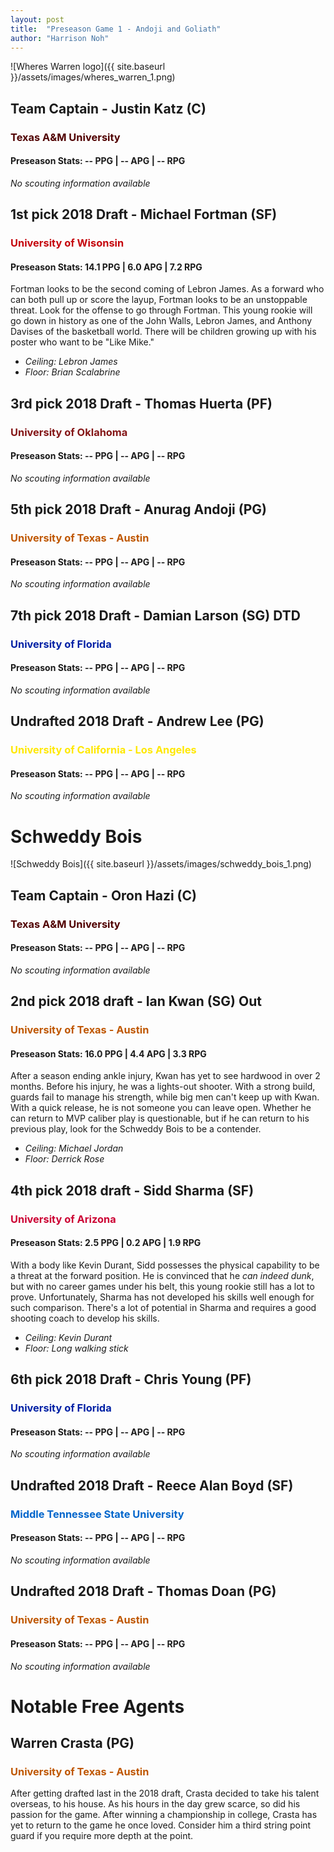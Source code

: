 ```yaml
---
layout: post
title:  "Preseason Game 1 - Andoji and Goliath"
author: "Harrison Noh"
---
```




![Wheres Warren logo]({{ site.baseurl }}/assets/images/wheres_warren_1.png)

## Team Captain - Justin Katz (C)
### <span style="color: #500000">Texas A&M University</span>
#### Preseason Stats: -- PPG | -- APG | --  RPG
_No scouting information available_

## 1st pick 2018 Draft - Michael Fortman (SF)
### <span style="color: #c5050c">University of Wisonsin</span>
#### Preseason Stats: 14.1 PPG | 6.0 APG | 7.2  RPG
Fortman looks to be the second coming of Lebron James. As a forward who can both pull up or score the layup, Fortman looks to be an unstoppable threat. Look for the offense to go through Fortman. This young rookie will go down in history as one of the John Walls, Lebron James, and Anthony Davises of the basketball world. There will be children growing up with his poster who want to be "Like Mike."

* _Ceiling: Lebron James_
* _Floor: Brian Scalabrine_

## 3rd pick 2018 Draft - Thomas Huerta (PF)
### <span style="color: #841617">University of Oklahoma</span>
#### Preseason Stats: -- PPG | -- APG | --  RPG
_No scouting information available_

## 5th pick 2018 Draft - Anurag Andoji (PG)
### <span style="color: #bf5700">University of Texas - Austin</span>
#### Preseason Stats: -- PPG | -- APG | --  RPG
_No scouting information available_

## 7th pick 2018 Draft - Damian Larson (SG)  <span class="out">DTD</span>
### <span style="color: #0021A5">University of Florida</span>
#### Preseason Stats: -- PPG | -- APG | --  RPG
_No scouting information available_

## Undrafted 2018 Draft - Andrew Lee (PG)
### <span style="color: #FFE800">University of California - Los Angeles</span>
#### Preseason Stats: -- PPG | -- APG | --  RPG
_No scouting information available_


# Schweddy Bois

![Schweddy Bois]({{ site.baseurl }}/assets/images/schweddy_bois_1.png)

## Team Captain - Oron Hazi (C)
### <span style="color: #500000">Texas A&M University</span>
#### Preseason Stats: -- PPG | -- APG | --  RPG
_No scouting information available_

## 2nd pick 2018 draft - Ian Kwan (SG) <span class="out">Out</span>
### <span style="color: #bf5700">University of Texas - Austin</span>
#### Preseason Stats: 16.0 PPG | 4.4 APG | 3.3  RPG
After a season ending ankle injury, Kwan has yet to see hardwood in over 2 months. Before his injury, he was a lights-out shooter. With a strong build, guards fail to manage his strength, while big men can't keep up with Kwan. With a quick release, he is not someone you can leave open. Whether he can return to MVP caliber play is questionable, but if he can return to his previous play, look for the Schweddy Bois to be a contender.

* _Ceiling: Michael Jordan_
* _Floor: Derrick Rose_

## 4th pick 2018 draft - Sidd Sharma (SF)
### <span style="color: #CC0033">University of Arizona</span>
#### Preseason Stats: 2.5 PPG | 0.2 APG | 1.9  RPG
With a body like Kevin Durant, Sidd possesses the physical capability to be a threat at the forward position. He is convinced that he _can indeed dunk_, but with no career games under his belt, this young rookie still has a lot to prove. Unfortunately, Sharma has not developed his skills well enough for such comparison. There's a lot of potential in Sharma and requires a good shooting coach to develop his skills.

* _Ceiling: Kevin Durant_
* _Floor: Long walking stick_

## 6th pick 2018 Draft - Chris Young (PF)
### <span style="color: #0021A5">University of Florida</span>
#### Preseason Stats: -- PPG | -- APG | --  RPG
_No scouting information available_

## Undrafted 2018 Draft - Reece Alan Boyd (SF)
### <span style="color: #0066cc">Middle Tennessee State University</span>
#### Preseason Stats: -- PPG | -- APG | --  RPG
_No scouting information available_

## Undrafted 2018 Draft - Thomas Doan (PG)
### <span style="color: #bf5700">University of Texas - Austin</span>
#### Preseason Stats: -- PPG | -- APG | --  RPG
_No scouting information available_

# Notable Free Agents

## Warren Crasta (PG)
### <span style="color: #bf5700">University of Texas - Austin</span>
After getting drafted last in the 2018 draft, Crasta decided to take his talent overseas, to his house. As his hours in the day grew scarce, so did his passion for the game. After winning a championship in college, Crasta has yet to return to the game he once loved. Consider him a third string point guard if you require more depth at the point.

